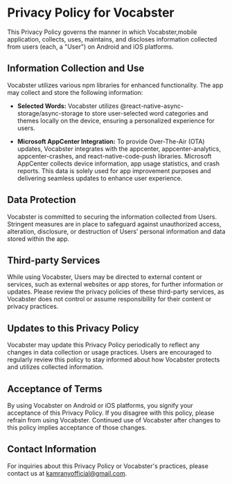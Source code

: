 # Privacy Policy for Vocabster

This Privacy Policy governs the manner in which Vocabster,mobile application, collects, uses, maintains, and discloses information collected from users (each, a "User") on Android and iOS platforms.

## Information Collection and Use

Vocabster utilizes various npm libraries for enhanced functionality. The app may collect and store the following information:

- **Selected Words:** Vocabster utilizes @react-native-async-storage/async-storage to store user-selected word categories and themes locally on the device, ensuring a personalized experience for users.

- **Microsoft AppCenter Integration:** To provide Over-The-Air (OTA) updates, Vocabster integrates with the appcenter, appcenter-analytics, appcenter-crashes, and react-native-code-push libraries. Microsoft AppCenter collects device information, app usage statistics, and crash reports. This data is solely used for app improvement purposes and delivering seamless updates to enhance user experience.

## Data Protection

Vocabster is committed to securing the information collected from Users. Stringent measures are in place to safeguard against unauthorized access, alteration, disclosure, or destruction of Users’ personal information and data stored within the app.

## Third-party Services

While using Vocabster, Users may be directed to external content or services, such as external websites or app stores, for further information or updates. Please review the privacy policies of these third-party services, as Vocabster does not control or assume responsibility for their content or privacy practices.

## Updates to this Privacy Policy

Vocabster may update this Privacy Policy periodically to reflect any changes in data collection or usage practices. Users are encouraged to regularly review this policy to stay informed about how Vocabster protects and utilizes collected information.

## Acceptance of Terms

By using Vocabster on Android or iOS platforms, you signify your acceptance of this Privacy Policy. If you disagree with this policy, please refrain from using Vocabster. Continued use of Vocabster after changes to this policy implies acceptance of those changes.

## Contact Information

For inquiries about this Privacy Policy or Vocabster's practices, please contact us at [kamranyofficial@gmail.com](mailto:kamranyofficial@gmail.com).

